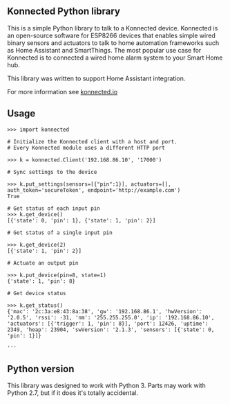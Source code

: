 ## Konnected Python library

This is a simple Python library to talk to a Konnected device. Konnected is an open-source software for ESP8266 devices
that enables simple wired binary sensors and actuators to talk to home automation frameworks such as Home Assistant and
SmartThings. The most popular use case for Konnected is to connected a wired home alarm system to your Smart Home hub.

This library was written to support Home Assistant integration.

For more information see [konnected.io](https://konnected.io)

## Usage

```
>>> import konnected

# Initialize the Konnected client with a host and port.
# Every Konnected module uses a different HTTP port

>>> k = konnected.Client('192.168.86.10', '17000')

# Sync settings to the device

>>> k.put_settings(sensors=[{"pin":1}], actuators=[], auth_token='secureToken', endpoint='http://example.com')
True

# Get status of each input pin
>>> k.get_device()
[{'state': 0, 'pin': 1}, {'state': 1, 'pin': 2}]

# Get status of a single input pin

>>> k.get_device(2)
[{'state': 1, 'pin': 2}]

# Actuate an output pin

>>> k.put_device(pin=8, state=1)
{'state': 1, 'pin': 8}

# Get device status

>>> k.get_status()
{'mac': '2c:3a:e8:43:8a:38', 'gw': '192.168.86.1', 'hwVersion': '2.0.5', 'rssi': -31, 'nm': '255.255.255.0', 'ip': '192.168.86.10', 'actuators': [{'trigger': 1, 'pin': 8}], 'port': 12426, 'uptime': 2349, 'heap': 23904, 'swVersion': '2.1.3', 'sensors': [{'state': 0, 'pin': 1}]}

''' 
```

## Python version

This library was designed to work with Python 3. Parts may work with Python 2.7, but if it does it's totally accidental.